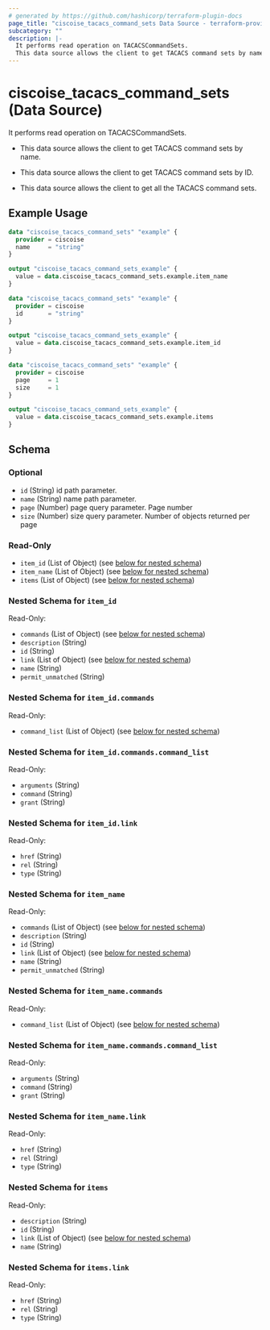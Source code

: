 ```yaml
---
# generated by https://github.com/hashicorp/terraform-plugin-docs
page_title: "ciscoise_tacacs_command_sets Data Source - terraform-provider-ciscoise"
subcategory: ""
description: |-
  It performs read operation on TACACSCommandSets.
  This data source allows the client to get TACACS command sets by name.This data source allows the client to get TACACS command sets by ID.This data source allows the client to get all the TACACS command sets.
---
```


# ciscoise_tacacs_command_sets (Data Source)

It performs read operation on TACACSCommandSets.

- This data source allows the client to get TACACS command sets by name.

- This data source allows the client to get TACACS command sets by ID.

- This data source allows the client to get all the TACACS command sets.

## Example Usage

```terraform
data "ciscoise_tacacs_command_sets" "example" {
  provider = ciscoise
  name     = "string"
}

output "ciscoise_tacacs_command_sets_example" {
  value = data.ciscoise_tacacs_command_sets.example.item_name
}

data "ciscoise_tacacs_command_sets" "example" {
  provider = ciscoise
  id       = "string"
}

output "ciscoise_tacacs_command_sets_example" {
  value = data.ciscoise_tacacs_command_sets.example.item_id
}

data "ciscoise_tacacs_command_sets" "example" {
  provider = ciscoise
  page     = 1
  size     = 1
}

output "ciscoise_tacacs_command_sets_example" {
  value = data.ciscoise_tacacs_command_sets.example.items
}
```

<!-- schema generated by tfplugindocs -->
## Schema

### Optional

- `id` (String) id path parameter.
- `name` (String) name path parameter.
- `page` (Number) page query parameter. Page number
- `size` (Number) size query parameter. Number of objects returned per page

### Read-Only

- `item_id` (List of Object) (see [below for nested schema](#nestedatt--item_id))
- `item_name` (List of Object) (see [below for nested schema](#nestedatt--item_name))
- `items` (List of Object) (see [below for nested schema](#nestedatt--items))

<a id="nestedatt--item_id"></a>
### Nested Schema for `item_id`

Read-Only:

- `commands` (List of Object) (see [below for nested schema](#nestedobjatt--item_id--commands))
- `description` (String)
- `id` (String)
- `link` (List of Object) (see [below for nested schema](#nestedobjatt--item_id--link))
- `name` (String)
- `permit_unmatched` (String)

<a id="nestedobjatt--item_id--commands"></a>
### Nested Schema for `item_id.commands`

Read-Only:

- `command_list` (List of Object) (see [below for nested schema](#nestedobjatt--item_id--commands--command_list))

<a id="nestedobjatt--item_id--commands--command_list"></a>
### Nested Schema for `item_id.commands.command_list`

Read-Only:

- `arguments` (String)
- `command` (String)
- `grant` (String)



<a id="nestedobjatt--item_id--link"></a>
### Nested Schema for `item_id.link`

Read-Only:

- `href` (String)
- `rel` (String)
- `type` (String)



<a id="nestedatt--item_name"></a>
### Nested Schema for `item_name`

Read-Only:

- `commands` (List of Object) (see [below for nested schema](#nestedobjatt--item_name--commands))
- `description` (String)
- `id` (String)
- `link` (List of Object) (see [below for nested schema](#nestedobjatt--item_name--link))
- `name` (String)
- `permit_unmatched` (String)

<a id="nestedobjatt--item_name--commands"></a>
### Nested Schema for `item_name.commands`

Read-Only:

- `command_list` (List of Object) (see [below for nested schema](#nestedobjatt--item_name--commands--command_list))

<a id="nestedobjatt--item_name--commands--command_list"></a>
### Nested Schema for `item_name.commands.command_list`

Read-Only:

- `arguments` (String)
- `command` (String)
- `grant` (String)



<a id="nestedobjatt--item_name--link"></a>
### Nested Schema for `item_name.link`

Read-Only:

- `href` (String)
- `rel` (String)
- `type` (String)



<a id="nestedatt--items"></a>
### Nested Schema for `items`

Read-Only:

- `description` (String)
- `id` (String)
- `link` (List of Object) (see [below for nested schema](#nestedobjatt--items--link))
- `name` (String)

<a id="nestedobjatt--items--link"></a>
### Nested Schema for `items.link`

Read-Only:

- `href` (String)
- `rel` (String)
- `type` (String)


